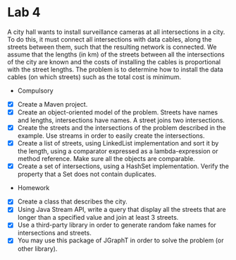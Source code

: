 # Lab 4

A city hall wants to install surveillance cameras at all intersections in a city.
To do this, it must connect all intersections with data cables, along the streets between them, such that the resulting network is connected.
We assume that the lengths (in km) of the streets between all the intersections of the city are known and the costs of installing the cables is proportional with the street lengths.
The problem is to determine how to install the data cables (on which streets) such as the total cost is minimum.

* Compulsory 

- [x] Create a Maven project.
- [x] Create an object-oriented model of the problem. Streets have names and lengths, intersections have names. A street joins two intersections.
- [x] Create the streets and the intersections of the problem described in the example. Use streams in order to easily create the intersections.
- [x] Create a list of streets, using LinkedList implementation and sort it by the length, using a comparator expressed as a lambda-expression or method reference. Make sure all the objects are comparable.
- [x] Create a set of intersections, using a HashSet implementation. Verify the property that a Set does not contain duplicates.

* Homework

- [x] Create a class that describes the city.
- [x] Using Java Stream API, write a query that display all the streets that are longer than a specified value and join at least 3 streets.
- [x] Use a third-party library in order to generate random fake names for intersections and streets.
- [x] You may use this package of JGraphT in order to solve the problem (or other library).